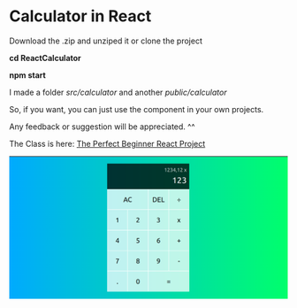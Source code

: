 # Calculator in React

Download the .zip and unziped it or clone the project

**cd ReactCalculator**

**npm start**

I made a folder _src/calculator_ and another _public/calculator_

So, if you want, you can just use the component <Calculator /> in your own projects.

Any feedback or suggestion will be appreciated. ^^

The Class is here: [The Perfect Beginner React Project](https://www.youtube.com/watch?v=DgRrrOt0Vr8)

![Calculator](public/calculator/1.png)
